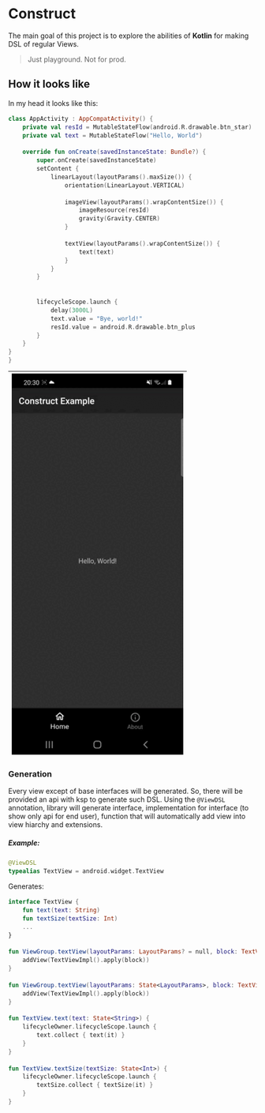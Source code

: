 # Construct
The main goal of this project is to explore the abilities of **Kotlin** for making DSL of regular Views.
> Just playground. Not for prod.
## How it looks like
In my head it looks like this:

```kotlin
class AppActivity : AppCompatActivity() {
    private val resId = MutableStateFlow(android.R.drawable.btn_star)
    private val text = MutableStateFlow("Hello, World")

    override fun onCreate(savedInstanceState: Bundle?) {
        super.onCreate(savedInstanceState)
        setContent {
            linearLayout(layoutParams().maxSize()) {
                orientation(LinearLayout.VERTICAL)

                imageView(layoutParams().wrapContentSize()) {
                    imageResource(resId)
                    gravity(Gravity.CENTER)
                }

                textView(layoutParams().wrapContentSize()) {
                    text(text)
                }
            }
        }


        lifecycleScope.launch {
            delay(3000L)
            text.value = "Bye, world!"
            resId.value = android.R.drawable.btn_plus
        }
    }
}
}
```

| ![Example](assets/videos/example.gif) |
|---------------------------------------|

### Generation

Every view except of base interfaces will be generated. So, there will be provided an api with ksp to generate such DSL.
Using the `@ViewDSL` annotation, library will generate interface, implementation for interface (to show only api for end
user), function that will automatically add view into view hiarchy and extensions.

##### Example:
```kotlin
@ViewDSL
typealias TextView = android.widget.TextView
```

Generates:

```kotlin
interface TextView {
    fun text(text: String)
    fun textSize(textSize: Int)
    ...
}

fun ViewGroup.textView(layoutParams: LayoutParams? = null, block: TextView.() -> Unit) {
    addView(TextViewImpl().apply(block))
}

fun ViewGroup.textView(layoutParams: State<LayoutParams>, block: TextView.() -> Unit) {
    addView(TextViewImpl().apply(block))
}

fun TextView.text(text: State<String>) {
    lifecycleOwner.lifecycleScope.launch {
        text.collect { text(it) }
    }
}

fun TextView.textSize(textSize: State<Int>) {
    lifecycleOwner.lifecycleScope.launch {
        textSize.collect { textSize(it) }
    }
}
```
